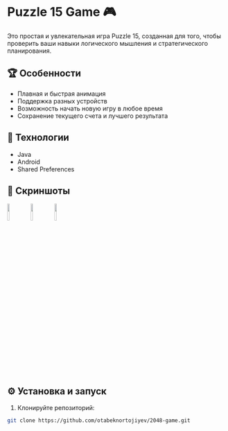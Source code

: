 # Puzzle 15 Game 🎮

Это простая и увлекательная игра Puzzle 15, созданная для того, чтобы проверить ваши навыки логического мышления и стратегического планирования.

## 🏆 Особенности

- Плавная и быстрая анимация
- Поддержка разных устройств
- Возможность начать новую игру в любое время
- Сохранение текущего счета и лучшего результата

## 🚀 Технологии

- Java
- Android
- Shared Preferences

## 📸 Скриншоты

<p float="left">
  <img src="https://drive.google.com/uc?export=view&id=1pw86CO-BaOWcxcJpvq8bf0oeXRBKSugx" width="10%" />
  <img src="https://drive.google.com/uc?export=view&id=1vvZdbGlImlTUB8zJ1rzmwK8UTaYEU8QF" width="10%" />
  <img src="https://drive.google.com/uc?export=view&id=1l5_0QgxjMx66mgATrulLItu48HphA3rC" width="10%" />
</p>

## ⚙️ Установка и запуск

1. Клонируйте репозиторий:

```bash
git clone https://github.com/otabeknortojiyev/2048-game.git

